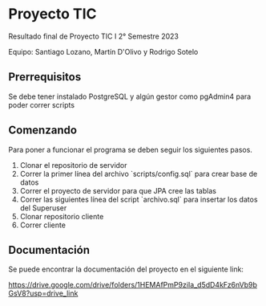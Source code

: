 # Proyecto TIC
Resultado final de Proyecto TIC I 2° Semestre 2023

Equipo: Santiago Lozano, Martín D'Olivo y Rodrigo Sotelo

## Prerrequisitos

Se debe tener instalado PostgreSQL y algún gestor como pgAdmin4 para poder correr scripts

## Comenzando

Para poner a funcionar el programa se deben seguir los siguientes pasos.

<ol>
  <li> Clonar el repositorio de servidor</li>
  <li> Correr la primer línea del archivo `scripts/config.sql` para crear base de datos</li>
  <li> Correr el proyecto de servidor para que JPA cree las tablas</li>
  <li> Correr las siguientes línea del script `archivo.sql` para insertar los datos del Superuser </li>
  <li> Clonar repositorio cliente</li>
  <li> Correr cliente</li>
  
</ol>

## Documentación

Se puede encontrar la documentación del proyecto en el siguiente link:

https://drive.google.com/drive/folders/1HEMAfPmP9ziIa_d5dD4kFz6nVb9bGsV8?usp=drive_link

